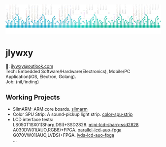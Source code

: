 ![banner](jwr-banner.jpg)
# jlywxy
📧: jlywxy@outlook.com<br>
Tech: Embedded Software/Hardware(Electronics), Mobile/PC Application(iOS, Electron, Golang).<br>
Job: (nil,finding)<br>
## Working Projects
* SlimARM: ARM core boards. <a href="github.com/jlywxy/slimarm">slimarm</a><br>
* Color SPU Strip: A sound-pickup light strip. <a href="github.com/jlywxy/color-spu-strip">color-spu-strip</a><br>
* LCD interface tests:<br>
LS050T1SX01(Sharp,DSI)+SSD2828. <a href="github.com/jlywxy/mipi-lcd-sharp-ssd2828">mipi-lcd-sharp-ssd2828</a><br>
A030DW01(AUO,RGB8)+FPGA. <a href="github.com/jlywxy/parallel-lcd-auo-fpga">parallel-lcd-auo-fpga</a><br>
G070VW01(AUO,LVDS)+FPGA. <a href="github.com/jlywxy/lvds-lcd-auo-fpga">lvds-lcd-auo-fpga</a><br>
...
